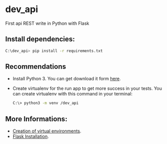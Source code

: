 # dev_api
First api REST write in Python with Flask

## Install dependencies:

```bash
C:\dev_api> pip install -r requirements.txt
```

## Recommendations

- Install Python 3. You can get download it form [here](https://www.python.org/downloads/).

- Create virtualenv for the run app to get more success in your tests. You can create virtualenv with this command in your terminal:

  ```bash
  C:\> python3 -m venv /dev_api
  ```

## More Informations:

- [Creation of virtual environments](https://docs.python.org/3/library/venv.html).
- [Flask Installation](https://flask.palletsprojects.com/en/1.1.x/installation/).